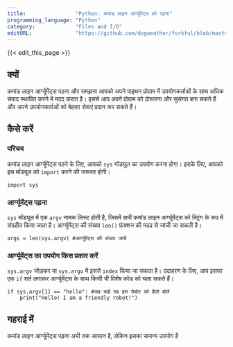 ```yaml
---
title:                "Python: कमांड लाइन आर्ग्यूमेंट्स को पढ़ना"
programming_language: "Python"
category:             "Files and I/O"
editURL:              "https://github.com/dogweather/forkful/blob/master/content/hi/python/reading-command-line-arguments.md"
---
```


{{< edit_this_page >}}

## क्यों

कमांड लाइन आर्ग्यूमेंट्स पठना और समझना आपको अपने पाइथन प्रोग्राम में उपयोगकर्ताओं के साथ अधिक संवाद स्थापित करने में मदद करता है। इससे आप अपने प्रोग्राम को दोस्ताना और सुसंगत बना सकते हैं और अपने उपयोगकर्ताओं को बेहतर सेवाएं प्रदान कर सकते हैं।

## कैसे करें

### परिचय

कमांड लाइन आर्ग्यूमेंट्स पठने के लिए, आपको `sys` मॉड्यूल का उपयोग करना होगा। इसके लिए, आपको इस मॉड्यूल को `import` करने की जरूरत होगी।

```
import sys
```

### आर्ग्यूमेंट्स पढ़ना

`sys` मॉड्यूल में एक `argv` नामक लिस्ट होती है, जिसमें सभी कमांड लाइन आर्ग्यूमेंट्स को स्ट्रिंग के रूप में संग्रहीत किया जाता है। आर्ग्यूमेंट्स की संख्या `len()` फ़ंक्शन की मदद से जांची जा सकती है।

```
args = len(sys.argv) #आर्ग्यूमेंट्स की संख्या जांचें
```

### आर्ग्यूमेंट्स का उपयोग किस प्रकार करें

`sys.argv` जोड़कर या `sys.argv` में इससे `index` किया जा सकता है। उदाहरण के लिए, आप इसपर एक `if` शर्त लगाकर आर्ग्यूमेंट्स के साथ किसी भी विशेष कोड को चला सकते हैं।

```
if sys.argv[1] == "hello": #जब चाहें तब इस रोबोट को हैलो बोलें
    print("Hello! I am a friendly robot!")
```

## गहराई में

कमांड लाइन आर्ग्यूमेंट्स पढ़ना अभी तक आसान है, लेकिन इसका समान्य उपयोग है